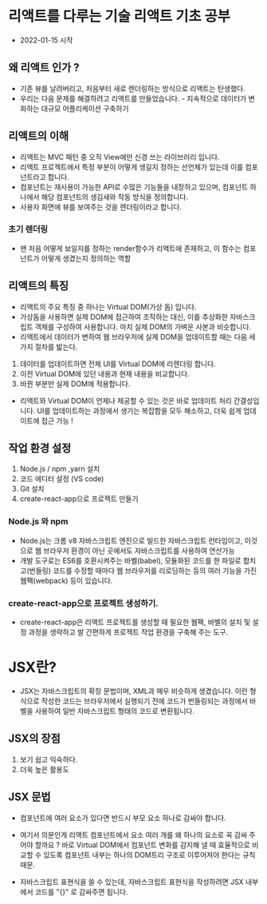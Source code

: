 # 리액트를 다루는 기술 리액트 기초 공부

- 2022-01-15 시작

## 왜 리액트 인가 ?

- 기존 뷰를 날려버리고, 처음부터 새로 렌더링하는 방식으로 리액트는 탄생했다.
- 우리는 다음 문제를 해결하려고 리액트를 만들었습니다. - 지속적으로 데이터가 변화하는 대규모 어플리케이션 구축하기

## 리액트의 이해

- 리액트는 MVC 패턴 중 오직 View에만 신경 쓰는 라이브러리 입니다.
- 리액트 프로젝트에서 특정 부분이 어떻게 생길지 정하는 선언체가 있는데 이를 컴포넌트라고 합니다.
- 컴포넌트는 재사용이 가능한 API로 수많은 기능들을 내장하고 있으며, 컴포넌트 하나에서 해당 컴포넌트의 생김새와 작동 방식을 정의합니다.
- 사용자 화면에 뷰를 보여주는 것을 렌더링이라고 합니다.

### 초기 렌더링

- 맨 처음 어떻게 보일지를 정하는 render함수가 리액트에 존재하고, 이 함수는 컴포넌트가 어떻게 생겼는지 정의하는 역할

## 리액트의 특징

- 리액트의 주요 특징 중 하나는 Virtual DOM(가상 돔) 입니다.
- 가상돔을 사용하면 실제 DOM에 접근하여 조작하는 대신, 이를 추상화한 자바스크립트 객체를 구성하여 사용합니다. 마치 실제 DOM의 가벼운 사본과 비슷합니다.
- 리액트에서 데이터가 변하여 웹 브라우저에 실제 DOM을 업데이트할 때는 다음 세 가지 절차를 밟는다.

1. 데이터를 업데이트하면 전체 UI를 Virtual DOM에 리렌더링 합니다.
2. 이전 Virtual DOM에 있던 내용과 현재 내용을 비교합니다.
3. 바뀐 부분만 실제 DOM에 적용합니다.

- 리액트와 Virtual DOM이 언제나 제공할 수 있는 것은 바로 업데이트 처리 간결성입니다. UI를 업데이트하는 과정에서 생기는 복잡함을 모두 해소하고, 더욱 쉽게 업데이트에 접근 가능 !

## 작업 환경 설정

1. Node.js / npm ,yarn 설치
2. 코드 에디터 설정 (VS code)
3. Git 설치
4. create-react-app으로 프로젝트 만들기

### Node.js 와 npm

- Node.js는 크롬 v8 자바스크립트 엔진으로 빌드한 자바스크립트 런타임이고, 이것으로 웹 브라우저 환경이 아닌 곳에서도 자바스크립트를 사용하여 연산가능
- 개발 도구로는 ES6를 호환시켜주는 바벨(babel), 모듈화된 코드를 한 파일로 합치고(번들링) 코드를 수정할 때마다 웹 브라우저를 리로딩하는 등의 여러 기능을 가진 웹팩(webpack) 등이 있습니다.

### create-react-app으로 프로젝트 생성하기.

- create-react-app은 리액트 프로젝트를 생성할 때 필요한 웹팩, 바벨의 설치 및 설정 과정을 생략하고 발 간편하게 프로젝트 작업 환경을 구축해 주는 도구.

# JSX란?

- JSX는 자바스크립트의 확장 문법이며, XML과 매우 비슷하게 생겼습니다. 이런 형식으로 작성한 코드는 브라우저에서 실행되기 전에 코드가 번들링되는 과정에서 바벨을 사용하여 일반 자바스크립트 형태의 코드로 변환됩니다.

## JSX의 장점

1. 보기 쉽고 익숙하다.
2. 더욱 높은 활용도

## JSX 문법

- 컴포넌트에 여러 요소가 있다면 반드시 부모 요소 하나로 감싸야 합니다.
- 여기서 의문인게 리액트 컴포넌트에서 요소 여러 개를 왜 하나의 요소로 꼭 감싸 주어야 할까요 ? 바로 Virtual DOM에서 컴포넌트 변화를 감지해 낼 때 효율적으로 비교할 수 있도록 컴포넌트 내부는 하나의 DOM트리 구조로 이루어져야 한다는 규칙때문.

- 자바스크립트 표현식을 쓸 수 있는데, 자바스크립트 표현식을 작성하려면 JSX 내부에서 코드를 "{}" 로 감싸주면 됩니다.
